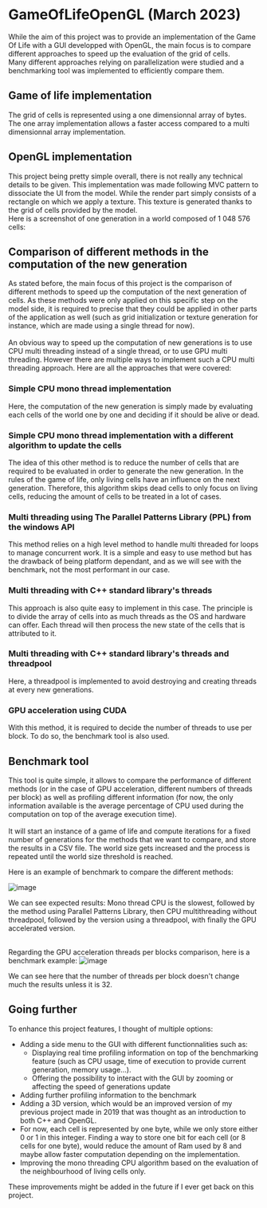 # GameOfLifeOpenGL (March 2023)

While the aim of this project was to provide an implementation of the Game Of Life with a GUI developped with OpenGL, the main focus is to compare different
approaches to speed up the evaluation of the grid of cells. <br>
Many different approaches relying on parallelization were studied and a benchmarking tool was implemented to efficiently compare them.

## Game of life implementation

The grid of cells is represented using a one dimensionnal array of bytes. The one array implementation allows a faster access compared to a multi dimensionnal array implementation.

## OpenGL implementation

This project being pretty simple overall, there is not really any technical details to be given. This implementation was made following MVC pattern to dissociate the UI from 
the model. While the render part simply consists of a rectangle on which we apply a texture. This texture is generated thanks to the grid of cells provided by the model. <br>
Here is a screenshot of one generation in a world composed of 1 048 576 cells:

## Comparison of different methods in the computation of the new generation

As stated before, the main focus of this project is the comparison of different methods to speed up the computation of the next generation of cells. As these methods were only applied on
this specific step on the model side, it is required to precise that they could be applied in other parts of the application as well (such as grid initialization
or texture generation for instance, which are made using a single thread for now). <br> <br>
An obvious way to speed up the computation of new generations is to use CPU multi threading instead of a single thread, or to use GPU multi threading. However there are multiple ways
to implement such a CPU multi threading approach. Here are all the approaches that were covered: <br>

### Simple CPU mono thread implementation

Here, the computation of the new generation is simply made by evaluating each cells of the world one by one and deciding if it should be alive or dead.

### Simple CPU mono thread implementation with a different algorithm to update the cells 

The idea of this other method is to reduce the number of cells that are required to be evaluated in order to generate the new generation. In the rules of the game of life, 
only living cells have an influence on the next generation. Therefore, this algorithm skips dead cells to only focus on living cells, reducing the amount of cells to be 
treated in a lot of cases.

### Multi threading using The Parallel Patterns Library (PPL) from the windows API

This method relies on a high level method to handle multi threaded for loops to manage concurrent work. It is a simple and easy to use method but has the drawback of being
platform dependant, and as we will see with the benchmark, not the most performant in our case.

### Multi threading with C++ standard library's threads

This approach is also quite easy to implement in this case. The principle is to divide the array of cells into as much threads as the OS and hardware can offer. Each thread will then process the new state of the cells that is attributed to it.

### Multi threading with C++ standard library's threads and threadpool

Here, a threadpool is implemented to avoid destroying and creating threads at every new generations.

### GPU acceleration using CUDA

With this method, it is required to decide the number of threads to use per block. To do so, the benchmark tool is also used.

## Benchmark tool

This tool is quite simple, it allows to compare the performance of different methods (or in the case of GPU acceleration, different numbers of threads per block) as well as 
profiling different information (for now, the only information available is the average percentage of CPU used during the computation on top of the average execution time).<br> <br>
It will start an instance of a game of life and compute iterations for a fixed number of generations for the methods that we want to compare, and store the results in a CSV file. The world size gets increased and the process is repeated until the world size threshold is reached. <br>

Here is an example of benchmark to compare the different methods:

![image](https://user-images.githubusercontent.com/55114282/228109786-81969afd-76bb-4b01-a239-b13f8d9b37d9.png)

We can see expected results:
Mono thread CPU is the slowest, followed by the method using Parallel Patterns Library, then CPU multithreading without threadpool, followed by the version using a threadpool, with finally the GPU accelerated version. <br> <br>

Regarding the GPU acceleration threads per blocks comparison, here is a benchmark example:
![image](https://user-images.githubusercontent.com/55114282/228110085-9d325bed-773d-4e9e-a27a-af27a37a9f00.png)

We can see here that the number of threads per block doesn't change much the results unless it is 32.

## Going further

To enhance this project features, I thought of multiple options:
- Adding a side menu to the GUI with different functionnalities such as:
  - Displaying real time profiling information on top of the benchmarking feature (such as CPU usage, time of execution to provide current generation, memory usage...). 
  - Offering the possibility to interact with the GUI by zooming or affecting the speed of generations update
- Adding further profiling information to the benchmark
- Adding a 3D version, which would be an improved version of my previous project made in 2019 that was thought as an introduction to both C++ and OpenGL.
- For now, each cell is represented by one byte, while we only store either 0 or 1 in this integer. Finding a way to store one bit for each cell (or 8 cells for one byte), 
would reduce the amount of Ram used by 8 and maybe allow faster computation depending on the implementation.
- Improving the mono threading CPU algorithm based on the evaluation of the neighbourhood of living cells only.

These improvements might be added in the future if I ever get back on this project.
